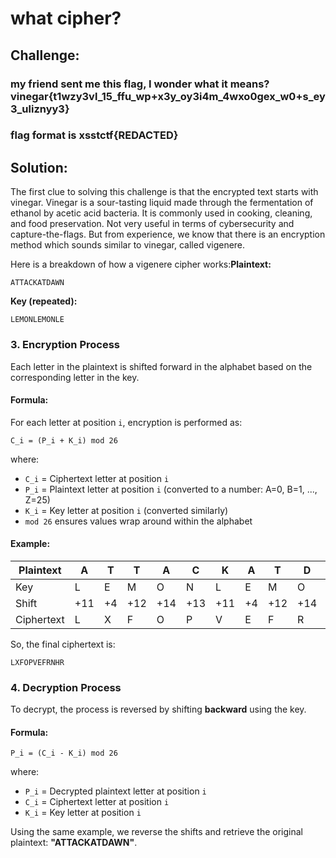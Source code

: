# what cipher?

## Challenge:
### my friend sent me this flag, I wonder what it means? vinegar{t1wzy3vl_15_ffu_wp+x3y_oy3i4m_4wxo0gex_w0+s_ey3_uliznyy3}

### flag format is xsstctf{REDACTED}

## Solution:
The first clue to solving this challenge is that the encrypted text starts with vinegar. Vinegar is a sour-tasting liquid made through the fermentation of ethanol by acetic acid bacteria. It is commonly used in cooking, cleaning, and food preservation. Not very useful in terms of cybersecurity and capture-the-flags. But from experience, we know that there is an encryption method which sounds similar to vinegar, called vigenere. 

Here is a breakdown of how a vigenere cipher works:**Plaintext:**
```
ATTACKATDAWN
```

**Key (repeated):**
```
LEMONLEMONLE
```

### 3. **Encryption Process**
Each letter in the plaintext is shifted forward in the alphabet based on the corresponding letter in the key.

#### **Formula:**
For each letter at position `i`, encryption is performed as:
```
C_i = (P_i + K_i) mod 26
```
where:
- `C_i` = Ciphertext letter at position `i`
- `P_i` = Plaintext letter at position `i` (converted to a number: A=0, B=1, ..., Z=25)
- `K_i` = Key letter at position `i` (converted similarly)
- `mod 26` ensures values wrap around within the alphabet

#### **Example:**
| Plaintext | A | T | T | A | C | K | A | T | D | A | W | N |
|-----------|---|---|---|---|---|---|---|---|---|---|---|---|
| Key       | L | E | M | O | N | L | E | M | O | N | L | E |
| Shift     | +11 | +4 | +12 | +14 | +13 | +11 | +4 | +12 | +14 | +13 | +11 | +4 |
| Ciphertext| L | X | F | O | P | V | E | F | R | N | H | R |

So, the final ciphertext is:
```
LXFOPVEFRNHR
```

### 4. **Decryption Process**
To decrypt, the process is reversed by shifting **backward** using the key.

#### **Formula:**
```
P_i = (C_i - K_i) mod 26
```
where:
- `P_i` = Decrypted plaintext letter at position `i`
- `C_i` = Ciphertext letter at position `i`
- `K_i` = Key letter at position `i`

Using the same example, we reverse the shifts and retrieve the original plaintext: **"ATTACKATDAWN"**.